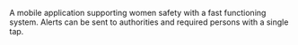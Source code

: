 A mobile application supporting women safety with a fast functioning system.
Alerts can be sent to authorities and required persons with a single tap.
